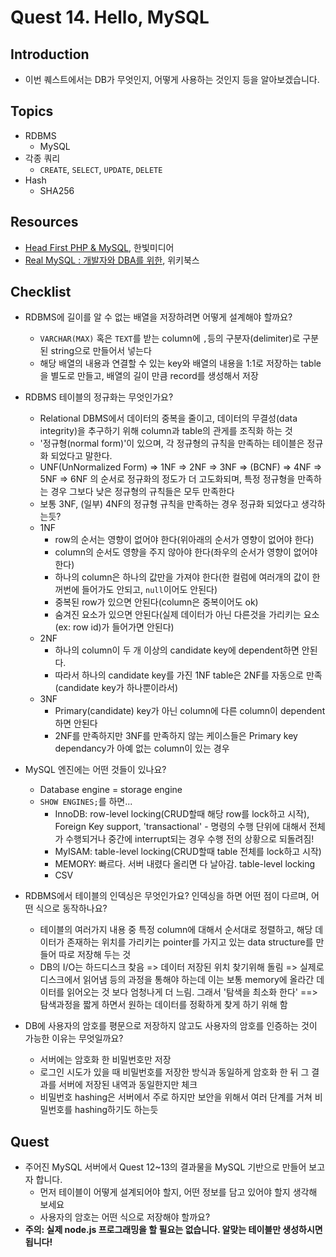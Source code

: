 # Quest 14. Hello, MySQL


## Introduction
* 이번 퀘스트에서는 DB가 무엇인지, 어떻게 사용하는 것인지 등을 알아보겠습니다.

## Topics
* RDBMS
  * MySQL
* 각종 쿼리
  * `CREATE`, `SELECT`, `UPDATE`, `DELETE`
* Hash
  * SHA256

## Resources
* [Head First PHP & MySQL](http://www.yes24.com/24/Goods/3831680?Acode=101), 한빛미디어
* [Real MySQL : 개발자와 DBA를 위한](http://www.yes24.com/24/Goods/6960931?Acode=101), 위키북스

## Checklist
* RDBMS에 길이를 알 수 없는 배열을 저장하려면 어떻게 설계해야 할까요?
	* `VARCHAR(MAX)` 혹은 `TEXT`를 받는 column에 `,`등의 구분자(delimiter)로 구분된 string으로 만들어서 넣는다
	* 해당 배열의 내용과 연결할 수 있는 key와 배열의 내용을 1:1로 저장하는 table을 별도로 만들고, 배열의 길이 만큼 record를 생성해서 저장

* RDBMS 테이블의 정규화는 무엇인가요?
	* Relational DBMS에서 데이터의 중복을 줄이고, 데이터의 무결성(data integrity)을 추구하기 위해 column과 table의 관게를 조직화 하는 것
	* '정규형(normal form)'이 있으며, 각 정규형의 규칙을 만족하는 테이블은 정규화 되었다고 말한다.
	* UNF(UnNormalized Form) => 1NF => 2NF => 3NF => (BCNF) => 4NF => 5NF => 6NF 의 순서로 정규화의 정도가 더 고도화되며, 특정 정규형을 만족하는 경우 그보다 낮은 정규형의 규칙들은 모두 만족한다
	* 보통 3NF, (일부) 4NF의 정규형 규칙을 만족하는 경우 정규화 되었다고 생각하는듯?
	* 1NF
		* row의 순서는 영향이 없어야 한다(위아래의 순서가 영향이 없어야 한다)
		* column의 순서도 영향을 주지 않아야 한다(좌우의 순서가 영향이 없어야 한다)
		* 하나의 column은 하나의 값만을 가져야 한다(한 컬럼에 여러개의 값이 한꺼번에 들어가도 안되고, `null`이어도 안된다)
		* 중복된 row가 있으면 안된다(column은 중복이어도 ok)
		* 숨겨진 요소가 있으면 안된다(실제 데이터가 아닌 다른것을 가리키는 요소(ex: row id)가 들어가면 안된다)
	* 2NF
		* 하나의 column이 두 개 이상의 candidate key에 dependent하면 안된다.
		* 따라서 하나의 candidate key를 가진 1NF table은 2NF를 자동으로 만족(candidate key가 하나뿐이라서)
	* 3NF
		* Primary(candidate) key가 아닌 column에 다른 column이 dependent 하면 안된다
		* 2NF를 만족하지만 3NF를 만족하지 않는 케이스들은 Primary key dependancy가 아예 없는 column이 있는 경우

* MySQL 엔진에는 어떤 것들이 있나요?
	* Database engine = storage engine
	* `SHOW ENGINES;`를 하면...
		* InnoDB: row-level locking(CRUD할때 해당 row를 lock하고 시작), Foreign Key support, 'transactional' - 명령의 수행 단위에 대해서 전체가 수행되거나 중간에 interrupt되는 경우 수행 전의 상황으로 되돌려짐!
		* MyISAM: table-level locking(CRUD할때 table 전체를 lock하고 시작)
		* MEMORY: 빠르다. 서버 내렸다 올리면 다 날아감. table-level locking
		* CSV

* RDBMS에서 테이블의 인덱싱은 무엇인가요? 인덱싱을 하면 어떤 점이 다르며, 어떤 식으로 동작하나요?
	* 테이블의 여러가지 내용 중 특정 column에 대해서 순서대로 정렬하고, 해당 데이터가 존재하는 위치를 가리키는 pointer를 가지고 있는 data structure를 만들어 따로 저장해 두는 것
	* DB의 I/O는 하드디스크 찾음 => 데이터 저장된 위치 찾기위해 돌림 => 실제로 디스크에서 읽어냄 등의 과정을 통해야 하는데 이는 보통 memory에 올라간 데이터를 읽어오는 것 보다 엄청나게 더 느림. 그래서 '탐색을 최소화 한다' ==> 탐색과정을 짧게 하면서 원하는 데이터를 정확하게 찾게 하기 위해 함

* DB에 사용자의 암호를 평문으로 저장하지 않고도 사용자의 암호를 인증하는 것이 가능한 이유는 무엇일까요?
	* 서버에는 암호화 한 비밀번호만 저장
	* 로그인 시도가 있을 때 비밀번호를 저장한 방식과 동일하게 암호화 한 뒤 그 결과를 서버에 저장된 내역과 동일한지만 체크
	* 비밀번호 hashing은 서버에서 주로 하지만 보안을 위해서 여러 단계를 거쳐 비밀번호를 hashing하기도 하는듯



## Quest
* 주어진 MySQL 서버에서 Quest 12~13의 결과물을 MySQL 기반으로 만들어 보고자 합니다.
  * 먼저 테이블이 어떻게 설계되어야 할지, 어떤 정보를 담고 있어야 할지 생각해 보세요
  * 사용자의 암호는 어떤 식으로 저장해야 할까요?
* **주의: 실제 node.js 프로그래밍을 할 필요는 없습니다. 알맞는 테이블만 생성하시면 됩니다!**
